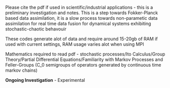 Please cite the pdf if used in scientific/industrial applications - this is a preliminary investigation and notes. This is a step towards Fokker-Planck based data assimilation, it is a slow process towards non-parametic data assimilation for real time data fusion for dynamical systems exhibiting stochastic-chaotic behavouir

These codes generate alot of data and require around 15-20gb of RAM if used with current settings, RAM usage varies alot when using MPI 

Mathematics required to read pdf - stochastic processes/Ito Calculus/Group Theory/Partial Differential Equations/Familiarity with Markov Processes and Feller-Groups (C_0 semigroups of operators generated by continuous time markov chains)

**Ongoing Investigation** - Experimental
